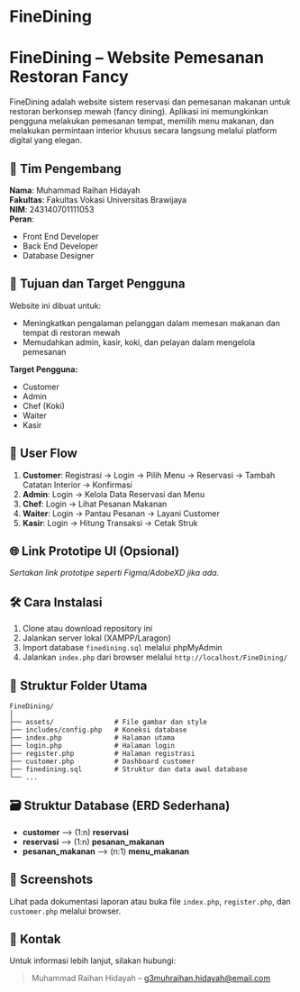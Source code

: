 ﻿# FineDining

# FineDining – Website Pemesanan Restoran Fancy

FineDining adalah website sistem reservasi dan pemesanan makanan untuk restoran berkonsep mewah (fancy dining). Aplikasi ini memungkinkan pengguna melakukan pemesanan tempat, memilih menu makanan, dan melakukan permintaan interior khusus secara langsung melalui platform digital yang elegan.

## 👥 Tim Pengembang
**Nama**: Muhammad Raihan Hidayah  
**Fakultas**: Fakultas Vokasi Universitas Brawijaya  
**NIM**: 243140701111053  
**Peran**:
- Front End Developer
- Back End Developer
- Database Designer

## 🎯 Tujuan dan Target Pengguna
Website ini dibuat untuk:
- Meningkatkan pengalaman pelanggan dalam memesan makanan dan tempat di restoran mewah
- Memudahkan admin, kasir, koki, dan pelayan dalam mengelola pemesanan

**Target Pengguna:**
- Customer
- Admin
- Chef (Koki)
- Waiter
- Kasir

## 🧭 User Flow
1. **Customer**: Registrasi → Login → Pilih Menu → Reservasi → Tambah Catatan Interior → Konfirmasi
2. **Admin**: Login → Kelola Data Reservasi dan Menu
3. **Chef**: Login → Lihat Pesanan Makanan
4. **Waiter**: Login → Pantau Pesanan → Layani Customer
5. **Kasir**: Login → Hitung Transaksi → Cetak Struk

## 🌐 Link Prototipe UI (Opsional)
_Sertakan link prototipe seperti Figma/AdobeXD jika ada._

## 🛠️ Cara Instalasi
1. Clone atau download repository ini
2. Jalankan server lokal (XAMPP/Laragon)
3. Import database `finedining.sql` melalui phpMyAdmin
4. Jalankan `index.php` dari browser melalui `http://localhost/FineDining/`

## 🧩 Struktur Folder Utama
```
FineDining/
│
├── assets/               # File gambar dan style
├── includes/config.php   # Koneksi database
├── index.php             # Halaman utama
├── login.php             # Halaman login
├── register.php          # Halaman registrasi
├── customer.php          # Dashboard customer
├── finedining.sql        # Struktur dan data awal database
└── ...
```

## 🗃️ Struktur Database (ERD Sederhana)
- **customer** ⟶ (1:n) **reservasi**
- **reservasi** ⟶ (1:n) **pesanan_makanan**
- **pesanan_makanan** ⟶ (n:1) **menu_makanan**

## 📸 Screenshots
Lihat pada dokumentasi laporan atau buka file `index.php`, `register.php`, dan `customer.php` melalui browser.

## 💬 Kontak
Untuk informasi lebih lanjut, silakan hubungi:
> Muhammad Raihan Hidayah – g3muhraihan.hidayah@email.com
